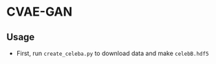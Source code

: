 # CVAE-GAN
Usage
---------------  
* First, run `create_celeba.py` to download data and make `celebB.hdf5`
